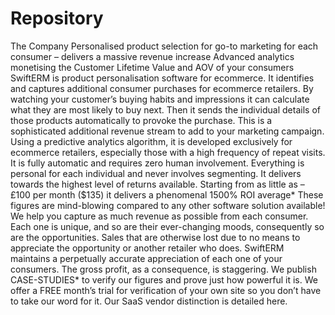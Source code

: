 # Repository
The Company
Personalised product selection for go-to marketing for each consumer – delivers a massive revenue increase
Advanced analytics monetising the Customer Lifetime Value and AOV of your consumers
SwiftERM is product personalisation software for ecommerce. It identifies and captures additional consumer purchases for ecommerce retailers. By watching your customer’s buying habits and impressions it can calculate what they are most likely to buy next. Then it sends the individual details of those products automatically to provoke the purchase.
This is a sophisticated additional revenue stream to add to your marketing campaign. Using a predictive analytics algorithm, it is developed exclusively for ecommerce retailers, especially those with a high frequency of repeat visits. It is fully automatic and requires zero human involvement. Everything is personal for each individual and never involves segmenting. It delivers towards the highest level of returns available.
Starting from as little as – £100 per month ($135)  it delivers a phenomenal 1500% ROI average*
These figures are mind-blowing compared to any other software solution available!
We help you capture as much revenue as possible from each consumer. Each one is unique, and so are their ever-changing moods, consequently so are the opportunities. Sales that are otherwise lost due to no means to appreciate the opportunity or another retailer who does.
SwiftERM maintains a perpetually accurate appreciation of each one of your consumers. The gross profit, as a consequence, is staggering. We publish CASE-STUDIES* to verify our figures and prove just how powerful it is. We offer a FREE month’s trial for verification of your own site so you don’t have to take our word for it. Our SaaS vendor distinction is detailed here.

